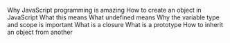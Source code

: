 Why JavaScript programming is amazing
How to create an object in JavaScript
What this means
What undefined means
Why the variable type and scope is important
What is a closure
What is a prototype
How to inherit an object from another